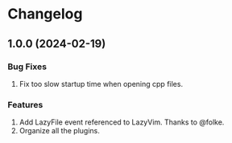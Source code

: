 # Changelog
## 1.0.0 (2024-02-19)

### Bug Fixes
1. Fix too slow startup time when opening cpp files. 

### Features
1. Add LazyFile event referenced to LazyVim. Thanks to @folke.
2. Organize all the plugins.
